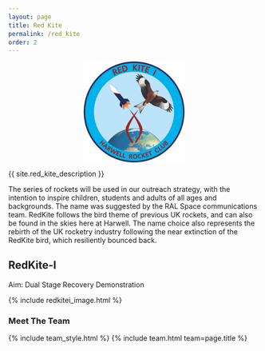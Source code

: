 ```yaml
---
layout: page
title: Red Kite
permalink: /red_kite
order: 2
---
```


<img src="assets/img/logo.png" alt="Red Kite Mission Patch" style="width: 40%; margin-left: auto; margin-right: auto; display: block;"/>

{{ site.red_kite_description }}

The series of rockets will be used in our outreach strategy, with the intention to inspire children, students and adults of all ages and backgrounds. The name was suggested by the RAL Space communications team. RedKite follows the bird theme of previous UK rockets, and can also be found in the skies here at Harwell. The name choice also represents the rebirth of the UK rocketry industry following the near extinction of the RedKite bird, which resiliently bounced back.

## RedKite-I 

Aim: Dual Stage Recovery Demonstration

{% include redkitei_image.html %}



### Meet The Team

{% include team_style.html %}
{% include team.html team=page.title %}
